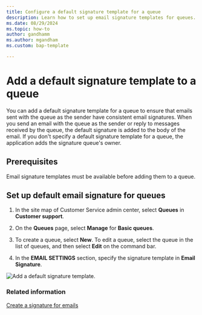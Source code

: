 ```yaml
---
title: Configure a default signature template for a queue 
description: Learn how to set up email signature templates for queues.
ms.date: 08/29/2024
ms.topic: how-to
author: gandhamm
ms.author: mgandham
ms.custom: bap-template

---
```


# Add a default signature template to a queue

You can add a default signature template for a queue to ensure that emails sent with the queue as the sender have consistent email signatures. When you send an email with the queue as the sender or reply to messages received by the queue, the default signature is added to the body of the email. If you don't specify a default signature template for a queue, the application adds the signature queue's owner.

## Prerequisites

Email signature templates must be available before adding them to a queue.

## Set up default email signature for queues


1. In the site map of Customer Service admin center, select **Queues** in **Customer support**.
    
1. On the **Queues** page, select **Manage** for **Basic queues**.

2. To create a queue, select **New**. To edit a queue, select the queue in the list of queues, and then select **Edit** on the command bar.  
1. In the **EMAIL SETTINGS** section, specify the signature template in  **Email Signature**.

 ![Add a default signature template.](../media/email-sig-temp-queue.png "Add a default signature template to a queue")

### Related information  

[Create a signature for emails](/power-apps/user/email-signature)  
